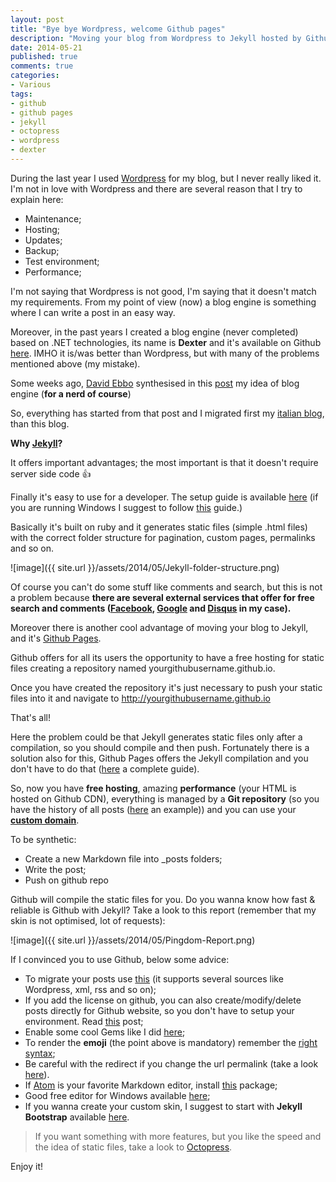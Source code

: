 ```yaml
---
layout: post
title: "Bye bye Wordpress, welcome Github pages"
description: "Moving your blog from Wordpress to Jekyll hosted by Github Pages"
date: 2014-05-21
published: true
comments: true
categories:
- Various
tags:
- github
- github pages
- jekyll
- octopress
- wordpress
- dexter
---
```


During the last year I used [Wordpress](http://wordpress.org/) for my blog, but I never really liked it. I'm not in love with Wordpress and there are several reason that I try to explain here:

- Maintenance;
- Hosting;
- Updates;
- Backup;
- Test environment;
- Performance;

I'm not saying that Wordpress is not good, I'm saying that it doesn't match my requirements.
From my point of view (now) a blog engine is something where I can write a post in an easy way.

Moreover, in the past years I created a blog engine (never completed) based on .NET technologies, its name is **Dexter** and it's available on Github [here](https://github.com/imperugo/Dexter-Blog-Engine).
IMHO it is/was better than Wordpress, but with many of the problems mentioned above (my mistake).

Some weeks ago, [David Ebbo](https://twitter.com/davidebbo) synthesised in this [post](http://blog.davidebbo.com/2014/01/moving-to-github-pages.html)  my idea of blog engine (**for a nerd of course**)

So, everything has started from that post and I migrated first my [italian blog](http://imperugo.tostring.it), than this blog.

**Why [Jekyll](http://jekyllrb.com/)?**

It offers important advantages; the most important is that it doesn't require server side code :thumbsup:

Finally it's easy to use for a developer. The setup guide is available [here](http://jekyllrb.com/docs/installation/) (if you are running Windows I suggest to follow [this](http://yizeng.me/2013/05/10/setup-jekyll-on-windows/) guide.)

Basically it's built on ruby and it generates static files (simple .html files) with the correct folder structure for pagination, custom pages, permalinks and so on.

![image]({{ site.url }}/assets/2014/05/Jekyll-folder-structure.png)

Of course you can't do some stuff like comments and search, but this is not a problem because **there are several external services that offer for free search and comments ([Facebook](https://developers.facebook.com/docs/plugins/comments), [Google](https://www.google.com/cse/) and [Disqus](http://disqus.com/) in my case).**

Moreover there is another cool advantage of moving your blog to Jekyll, and it's [Github Pages](https://pages.github.com/).

Github offers for all its users the opportunity to have a free hosting for static files creating a repository named yourgithubusername.github.io.

Once you have created the repository it's just necessary to push your static files into it and navigate to http://yourgithubusername.github.io

That's all!

Here the problem could be that Jekyll generates static files only after a compilation, so you should compile and then push.
Fortunately there is a solution also for this, Github Pages offers the Jekyll compilation and you don't have to do that ([here](https://help.github.com/articles/using-jekyll-with-pages) a complete guide).

So, now you have **free hosting**, amazing **performance** (your HTML is hosted on Github CDN), everything is managed by a **Git repository** (so you have the history of all posts ([here](https://github.com/imperugo/imperugo.github.io/commits/master/_posts/2014-03-04-how-to-use-CORS-with-ASPNET-WebAPI-2.md) an example)) and you can use your **[custom domain](https://help.github.com/categories/20/articles)**.

To be synthetic:

- Create a new Markdown file into _posts folders;
- Write the post;
- Push on github repo

Github will compile the static files for you.
Do you wanna know how fast & reliable is Github with Jekyll?
Take a look to this report (remember that my skin is not optimised, lot of requests):

![image]({{ site.url }}/assets/2014/05/Pingdom-Report.png)

If I convinced you to use Github, below some advice:

- To migrate your posts use [this](http://import.jekyllrb.com/docs/home/) (it supports several sources like Wordpress, xml, rss and so on);
- If you add the license on github, you can also create/modify/delete posts directly for Github website, so you don't have to setup your environment. Read [this](https://github.com/blog/1327-creating-files-on-github) post;
- Enable some cool Gems like I did [here](https://github.com/imperugo/imperugo.github.io/blob/master/_config.yml#L48-L52);
- To render the **emoji** (the point above is mandatory) remember the [right syntax](http://www.emoji-cheat-sheet.com/);
- Be careful with the redirect if you change the url permalink (take a look [here](https://help.github.com/articles/redirects-on-github-pages)).
- If [Atom](http://www.atom.io) is your favorite Markdown editor, install [this](https://github.com/arcath/jekyll-atom) package;
- Good free editor for Windows available [here](http://www.markdownpad.com/);
- If you wanna create your custom skin, I suggest to start with **Jekyll Bootstrap** available [here](http://jekyllbootstrap.com/).

> If you want something with more features, but you like the speed and the idea of static files, take a look to [Octopress](http://octopress.org/).

Enjoy it!
